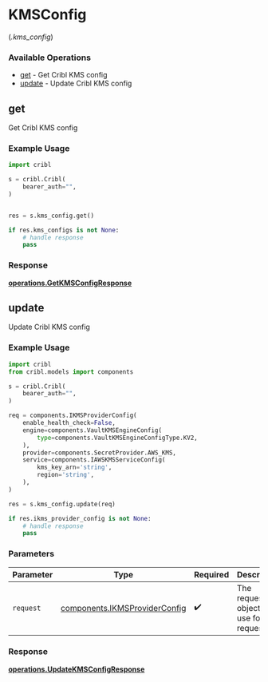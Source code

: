 # KMSConfig
(*.kms_config*)

### Available Operations

* [get](#get) - Get Cribl KMS config
* [update](#update) - Update Cribl KMS config

## get

Get Cribl KMS config

### Example Usage

```python
import cribl

s = cribl.Cribl(
    bearer_auth="",
)


res = s.kms_config.get()

if res.kms_configs is not None:
    # handle response
    pass
```


### Response

**[operations.GetKMSConfigResponse](../../models/operations/getkmsconfigresponse.md)**


## update

Update Cribl KMS config

### Example Usage

```python
import cribl
from cribl.models import components

s = cribl.Cribl(
    bearer_auth="",
)

req = components.IKMSProviderConfig(
    enable_health_check=False,
    engine=components.VaultKMSEngineConfig(
        type=components.VaultKMSEngineConfigType.KV2,
    ),
    provider=components.SecretProvider.AWS_KMS,
    service=components.IAWSKMSServiceConfig(
        kms_key_arn='string',
        region='string',
    ),
)

res = s.kms_config.update(req)

if res.ikms_provider_config is not None:
    # handle response
    pass
```

### Parameters

| Parameter                                                                  | Type                                                                       | Required                                                                   | Description                                                                |
| -------------------------------------------------------------------------- | -------------------------------------------------------------------------- | -------------------------------------------------------------------------- | -------------------------------------------------------------------------- |
| `request`                                                                  | [components.IKMSProviderConfig](../../models/shared/ikmsproviderconfig.md) | :heavy_check_mark:                                                         | The request object to use for the request.                                 |


### Response

**[operations.UpdateKMSConfigResponse](../../models/operations/updatekmsconfigresponse.md)**

